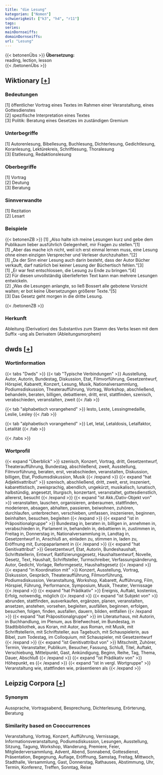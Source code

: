 ```yaml
---
title: "die Lesung"
kategorien: ["Nomen"]
schwierigkeit: ["k3", "h4", "r11"]
tags:
series:
mainDornseiffs:
domainDornseiffs:
url: "Lesung"
---
```


{{< betonenÜbs >}}
**Übersetzung:**  
reading, lection, lesson  
{{< /betonenÜbs >}}

## Wiktionary [[+](https://de.wiktionary.org/wiki/Lesung)]

### Bedeutungen
[1] öffentlicher Vortrag eines Textes im Rahmen einer Veranstaltung, eines Gottesdienstes  
[2] spezifische Interpretation eines Textes  
[3] Politik: Beratung eines Gesetzes im zuständigen Gremium  

### Unterbegriffe
[1] Autorenlesung, Bibellesung, Buchlesung, Dichterlesung, Gedichtlesung, Koranlesung, Lektürekreis, Schriftlesung, Thoralesung  
[3] Etatlesung, Redaktionslesung  

### Oberbegriffe
[1] Vortrag  
[2] Deutung  
[3] Beratung  

### Sinnverwandte
[1] Rezitation  
[2] Lesart  

### Beispiele
{{< betonenZB >}}
[1] „Also halte ich meine Lesungen kurz und gebe dem Publikaum lieber ausführlich Gelegenheit, mir Fragen zu stellen.“[1]  
[1] „Aber das mache ich nicht, weil ich erst einmal lernen muss, eine Lesung ohne einen einzigen Versprecher und Verleser durchzuhalten.“[2]  
[1] „Da der Sinn einer Lesung auch darin besteht, dass der Autor Bücher verkauft, darf natürlich bei keiner Lesung der Büchertisch fehlen.“[3]  
[1] „Er war fest entschlossen, die Lesung zu Ende zu bringen.“[4]  
[2] Für diesen unvollständig überlieferten Text kann man mehrere Lesungen entwickeln.  
[2] „Was die Lesungen anlangte, so ließ Bossert alle gebotene Vorsicht walten; er bot keine Übersetzungen größerer Texte.“[5]  
[3] Das Gesetz geht morgen in die dritte Lesung.  

{{< /betonenZB >}}
### Herkunft
Ableitung (Derivation) des Substantivs zum Stamm des Verbs lesen mit dem Suffix -ung als Derivatem (Ableitungsmorphem)  



## dwds [[+](https://www.dwds.de/wb/Lesung)]

### Wortinformation
{{< tabs "Dwds" >}}
{{< tab "Typische Verbindungen" >}}
Ausstellung, Autor, Autorin, Bundestag, Diskussion, Etat, Filmvorführung, Gesetzentwurf, Hörspiel, Kabarett, Konzert, Lesung, Musik, Nationalversammlung, Podiumsdiskussion, Theateraufführung, Vortrag, Workshop, abschließend, behandeln, beraten, billigen, debattieren, dritt, erst, stattfinden, szenisch, verabschieden, veranstalten, zweit
{{< /tab >}}

{{< tab "alphabetisch vorangehend" >}}
lesto, Leste, Lessingmedaille, Leslie, Lesley
{{< /tab >}}

{{< tab "alphabetisch vorangehend" >}}
Let, letal, Letaldosis, Letalfaktor, Letalität
{{< /tab >}}

{{< /tabs >}}

### Wortprofil
{{< expand "Überblick" >}} szenisch, Konzert, Vortrag, dritt, Gesetzentwurf, Theateraufführung, Bundestag, abschließend, zweit, Ausstellung, Filmvorführung, beraten, erst, verabschieden, veranstalten, Diskussion, billigen, Etat, Podiumsdiskussion, Musik {{< /expand >}}
{{< expand "hat Adjektivattribut" >}} szenisch, abschließend, dritt, zweit, erst, inszeniert, kabarettistisch, zweisprachig, abendlich, ungekürzt, musikalisch, lunatisch, halbstündig, angesetzt, liturgisch, konzertant, veranstaltet, gottesdienstlich, allererst, besucht {{< /expand >}}
{{< expand "ist Akk./Dativ-Objekt von" >}} veranstalten, lauschen, organisieren, anberaumen, stattfinden, moderieren, absagen, abhalten, passieren, beiwohnen, zuhören, durchlaufen, unterbrechen, verschieben, umfassen, inszenieren, beginnen, beinhalten, besuchen, begleiten {{< /expand >}}
{{< expand "ist in Präpositionalgruppe" >}} Bundestag in, beraten in, billigen in, annehmen in, verabschieden in, Parlament in, behandeln in, debattieren in, zustimmen in, Freitag in, Donnerstag in, Nationalversammlung in, Landtag in, Gesetzentwurf in, Anschluß an, einladen zu, stimmen in, laden zu, Eröffnung mit, Europaparlament in {{< /expand >}}
{{< expand "hat Genitivattribut" >}} Gesetzentwurf, Etat, Autorin, Bundeshaushalt, Schriftstellerin, Entwurf, Ratifizierungsgesetz, Haushaltsentwurf, Novelle, Gesetz, Text, Haushalt, Schriftsteller, Turmschreiber, Verfassungsänderung, Autor, Gedicht, Vorlage, Reformgesetz, Haushaltsgesetz {{< /expand >}}
{{< expand "in Koordination mit" >}} Konzert, Ausstellung, Vortrag, Diskussion, Gespräch, Theateraufführung, Filmvorführung, Podiumsdiskussion, Veranstaltung, Workshop, Kabarett, Aufführung, Film, Hörspiel, Führung, Performance, Symposium, Musik, Theater, Vernissage {{< /expand >}}
{{< expand "hat Prädikativ" >}} Ereignis, Auftakt, kostenlos, Erfolg, notwendig, möglich {{< /expand >}}
{{< expand "ist Subjekt von" >}} abrunden, stattfinden, ausverkaufen, ergänzen, planen, veranstalten, ansetzen, anstehen, vorsehen, begleiten, ausfällen, beginnen, erfolgen, besuchen, folgen, finden, ausfallen, dauern, bilden, entfallen {{< /expand >}}
{{< expand "hat Präpositionalgruppe" >}} im Literaturhaus, mit Autorin, in Buchhandlung, im Plenum, aus Briefwechsel, im Bundestag, in Stadtbibliothek, aus Koran, mit Autor, aus Roman, mit Musik, mit Schriftstellerin, mit Schriftsteller, aus Tagebuch, mit Schauspielerin, aus Bibel, zum Todestag, im Colloquium, mit Schauspieler, mit Gesetzentwurf {{< /expand >}}
{{< expand "ist Genitivattribut von" >}} Mitschnitt, Zuhörer, Termin, Veranstalter, Publikum, Besucher, Fassung, Schluß, Titel, Auftakt, Verschiebung, Mittelpunkt, Gast, Ankündigung, Beginn, Reihe, Tag, Thema, Dauer, Abschluß {{< /expand >}}
{{< expand "ist Prädikativ von" >}} Höhepunkt, es {{< /expand >}}
{{< expand "ist in vergl. Wortgruppe" >}} Veranstaltung wie, stattfinden wie, präsentieren als {{< /expand >}}

## Leipzig Corpora [[+](https://corpora.uni-leipzig.de/en/res?word=Lesung&corpusId=deu_newscrawl-public_2018)]


### Synonym
Aussprache, Vortragsabend, Besprechung, Dichterlesung, Erörterung, Beratung


### Similarity based on Cooccurrences
Veranstaltung, Vortrag, Konzert, Aufführung, Vernissage, Informationsveranstaltung, Podiumsdiskussion, Lesungen, Ausstellung, Sitzung, Tagung, Workshop, Wanderung, Premiere, Feier, Mitgliederversammlung, Advent, Abend, Sonnabend, Gottesdienst, Präsentation, Begegnung, Auflage, Eröffnung, Samstag, Freitag, Mittwoch, Stadthalle, Versammlung, Gast, Donnerstag, Rathauses, Abstimmung, Uhr, Termin, Konferenz, Treffen, Sonntag, Reise

